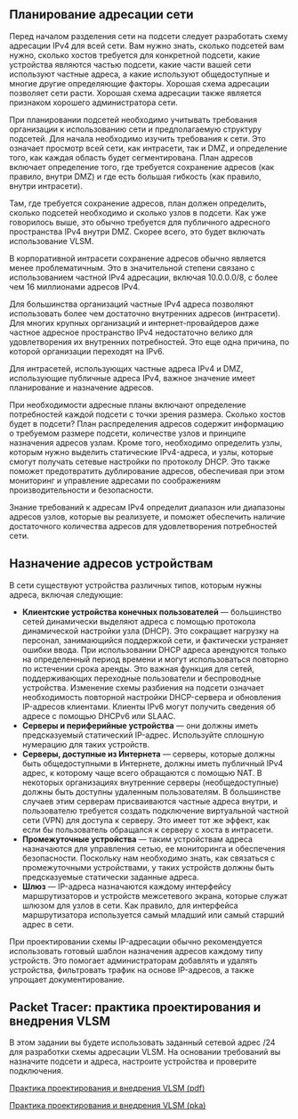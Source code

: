 <!-- verified: agorbachev 03.05.2022 -->

<!-- 11.9.1 -->
## Планирование адресации сети

Перед началом разделения сети на  подсети следует разработать схему адресации IPv4 для всей сети. Вам нужно знать, сколько подсетей вам нужно, сколько хостов требуется для конкретной подсети, какие устройства являются частью подсети, какие части вашей сети используют частные адреса, а какие используют общедоступные и многие другие определяющие факторы. Хорошая схема адресации позволяет сети расти. Хорошая схема адресации также является признаком хорошего администратора сети.

При планировании подсетей необходимо учитывать требования организации к использованию сети и предполагаемую структуру подсетей. Для начала необходимо изучить требования к сети. Это означает просмотр всей сети, как интрасети, так и DMZ, и определение того, как каждая область будет сегментирована. План адресов включает определение того, где требуется сохранение адресов (как правило, внутри DMZ) и где есть большая гибкость (как правило, внутри интрасети).

Там, где требуется сохранение адресов, план должен определить, сколько подсетей необходимо и сколько узлов в подсети. Как уже говорилось выше, это обычно требуется для публичного адресного пространства IPv4 внутри DMZ. Скорее всего, это будет включать использование VLSM.

В корпоративной интрасети сохранение адресов обычно является менее проблематичным. Это в значительной степени связано с использованием частной IPv4 адресации, включая 10.0.0.0/8, с более чем 16 миллионами адресов IPv4.

Для большинства организаций частные IPv4 адреса позволяют использовать более чем достаточно внутренних адресов (интрасети). Для многих крупных организаций и интернет-провайдеров даже частное адресное пространство IPv4 недостаточно велико для удовлетворения их внутренних потребностей. Это еще одна причина, по которой организации переходят на IPv6.

Для интрасетей, использующих частные адреса IPv4 и DMZ, использующие публичные адреса IPv4, важное значение имеет планирование и назначение адресов.

При необходимости адресные планы включают определение потребностей каждой подсети с точки зрения размера. Сколько хостов будет в подсети? План распределения адресов содержит информацию о требуемом размере подсети, количестве узлов и принципе назначения адресов узлам. Кроме того, необходимо определить узлы, которым нужно выделить статические IPv4-адреса, и узлы, которые смогут получать сетевые настройки по протоколу DHCP. Это также поможет предотвратить дублирование адресов, обеспечивая при этом мониторинг и управление адресами по соображениям производительности и безопасности.

Знание требований к адресам IPv4 определит диапазон или диапазоны адресов узлов, которые вы реализуете, и поможет обеспечить наличие достаточного количества адресов для удовлетворения потребностей сети.

<!-- 11.9.2 -->
## Назначение адресов устройствам

В сети существуют устройства различных типов, которым нужны адреса, включая следующие:

* **Клиентские устройства конечных пользователей** — большинство сетей динамически выделяют адреса с помощью протокола динамической настройки узла (DHCP). Это сокращает нагрузку на персонал, занимающийся поддержкой сети, и фактически устраняет ошибки ввода. При использовании DHCP адреса арендуются только на определенный период времени и могут использоваться повторно по истечении срока аренды. Это важная функция для сетей, поддерживающих переходные пользователи и беспроводные устройства. Изменение схемы разбиения на подсети означает необходимость повторной настройки DHCP-сервера и обновления IP-адресов клиентами. Клиенты IPv6 могут получить сведения об адресе с помощью DHCPv6 или SLAAC.
* **Серверы и периферийные устройства** — они должны иметь предсказуемый статический IP-адрес. Используйте сплошную нумерацию для таких устройств.
* **Серверы, доступные из Интернета** — серверы, которые должны быть общедоступными в Интернете, должны иметь публичный IPv4 адрес, к которому чаще всего обращаются с помощью NAT. В некоторых организациях внутренние серверы (необщедоступные) должны быть доступны удаленным пользователям. В большинстве случаев этим серверам присваиваются частные адреса внутри, и пользователю требуется создать подключение виртуальной частной сети (VPN) для доступа к серверу. Это имеет тот же эффект, как если бы пользователь обращался к серверу с хоста в интрасети.
* **Промежуточные устройства** — таким устройствам адреса назначаются для управления сетью, ее мониторинга и обеспечения безопасности. Поскольку нам необходимо знать, как связаться с промежуточными устройствами, у таких устройств должны быть предсказуемые статически заданные адреса.
* **Шлюз** — IP-адреса назначаются каждому интерфейсу маршрутизаторов и устройств межсетевого экрана, которые служат шлюзом для узлов в сети. Как правило, для интерфейса маршрутизатора используется самый младший или самый старший адрес в сети.

При проектировании схемы IP-адресации обычно рекомендуется использовать готовый шаблон назначения адресов каждому типу устройств. Это помогает администраторам добавлять и удалять устройства, фильтровать трафик на основе IP-адресов, а также упрощает документирование.

<!-- 11.9.3 -->
## Packet Tracer: практика проектирования и внедрения VLSM

В этом задании вы будете использовать заданный сетевой адрес /24 для разработки схемы адресации VLSM. На основании требований вы назначите подсети и адреса, настроите устройства и проверите подключения.

[Практика проектирования и внедрения VLSM (pdf)](./assets/11.9.3-packet-tracer---vlsm-design-and-implementation-practice.pdf)

[Практика проектирования и внедрения VLSM (pka)](./assets/11.9.3-packet-tracer---vlsm-design-and-implementation-practice.pka)

